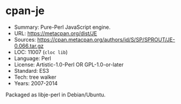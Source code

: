 # cpan-je

* Summary:    Pure-Perl JavaScript engine.
* URL:        https://metacpan.org/dist/JE
* Sources:    https://cpan.metacpan.org/authors/id/S/SP/SPROUT/JE-0.066.tar.gz
* LOC:        11007 (`cloc lib`)
* Language:   Perl
* License:    Artistic-1.0-Perl OR GPL-1.0-or-later
* Standard:   ES3
* Tech:       tree walker
* Years:      2007-2014

Packaged as libje-perl in Debian/Ubuntu.
